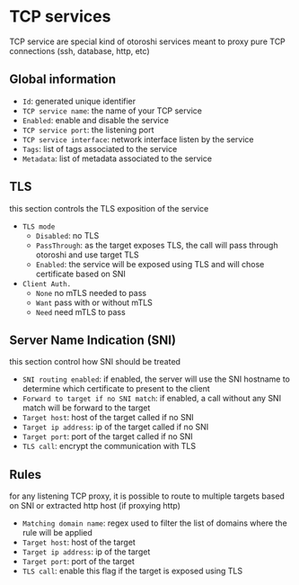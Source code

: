 # TCP services

TCP service are special kind of otoroshi services meant to proxy pure TCP connections (ssh, database, http, etc)

## Global information

* `Id`: generated unique identifier
* `TCP service name`: the name of your TCP service
* `Enabled`: enable and disable the service
* `TCP service port`: the listening port
* `TCP service interface`: network interface listen by the service
* `Tags`: list of tags associated to the service
* `Metadata`: list of metadata associated to the service

## TLS

this section controls the TLS exposition of the service

* `TLS mode`
    * `Disabled`: no TLS
    * `PassThrough`: as the target exposes TLS, the call will pass through otoroshi and use target TLS
    * `Enabled`: the service will be exposed using TLS and will chose certificate based on SNI
* `Client Auth.`
    * `None` no mTLS needed to pass
    * `Want` pass with or without mTLS
    * `Need` need mTLS to pass

## Server Name Indication (SNI)

this section control how SNI should be treated

* `SNI routing enabled`: if enabled, the server will use the SNI hostname to determine which certificate to present to the client
* `Forward to target if no SNI match`: if enabled, a call without any SNI match will be forward to the target
* `Target host`: host of the target called if no SNI
* `Target ip address`: ip of the target called if no SNI
* `Target port`: port of the target called if no SNI
* `TLS call`: encrypt the communication with TLS

## Rules

for any listening TCP proxy, it is possible to route to multiple targets based on SNI or extracted http host (if proxying http)

* `Matching domain name`: regex used to filter the list of domains where the rule will be applied
* `Target host`: host of the target
* `Target ip address`: ip of the target
* `Target port`: port of the target
* `TLS call`: enable this flag if the target is exposed using TLS
